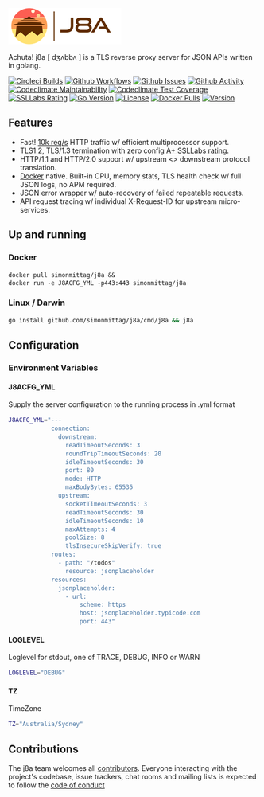 ![](images/j8a.png)

Achuta! j8a [ dʒʌbbʌ ] is a TLS reverse proxy server for JSON APIs written in golang.

[![Circleci Builds](https://circleci.com/gh/simonmittag/j8a.svg?style=shield)](https://circleci.com/gh/simonmittag/j8a)
[![Github Workflows](https://github.com/simonmittag/j8a/workflows/Go/badge.svg)](https://github.com/simonmittag/j8a/actions)
[![Github Issues](https://img.shields.io/github/issues/simonmittag/j8a)](https://github.com/simonmittag/j8a/issues)
[![Github Activity](https://img.shields.io/github/commit-activity/m/simonmittag/j8a)](https://img.shields.io/github/commit-activity/m/simonmittag/j8a)  
[![Codeclimate Maintainability](https://api.codeclimate.com/v1/badges/326d3c304e32645811c8/maintainability)](https://codeclimate.com/github/simonmittag/jabba/maintainability)
[![Codeclimate Test Coverage](https://api.codeclimate.com/v1/badges/326d3c304e32645811c8/test_coverage)](https://codeclimate.com/github/simonmittag/jabba/code)
[![SSLLabs Rating](https://img.shields.io/badge/SSLLabs-A%2B-brightgreen)](https://www.ssllabs.com/ssltest/analyze.html?d=j8a.io)
[![Go Version](https://img.shields.io/github/go-mod/go-version/simonmittag/j8a)](https://img.shields.io/github/go-mod/go-version/simonmittag/j8a)
[![License](https://img.shields.io/badge/License-Apache%202.0-blue.svg)](https://opensource.org/licenses/Apache-2.0)
[![Docker Pulls](https://img.shields.io/docker/pulls/simonmittag/j8a)](https://hub.docker.com/repository/docker/simonmittag/j8a)
[![Version](https://img.shields.io/docker/v/simonmittag/j8a/0.6.14)](https://hub.docker.com/repository/docker/simonmittag/j8a)

## Features
* Fast! [10k req/s](https://1567-245031269-gh.circle-artifacts.com/0/performance_results_http_low.json) HTTP traffic w/ efficient multiprocessor support.
* TLS1.2, TLS/1.3 termination with zero config [A+ SSLLabs rating](https://www.ssllabs.com/ssltest/analyze.html?d=j8a.io).
* HTTP/1.1 and HTTP/2.0 support w/ upstream <> downstream protocol translation.
* [Docker](https://hub.docker.com/repository/docker/simonmittag/j8a) native. Built-in CPU, memory stats, TLS health check w/ full JSON logs, no APM required.
* JSON error wrapper w/ auto-recovery of failed repeatable requests.
* API request tracing w/ individual X-Request-ID for upstream micro-services.

## Up and running
### Docker
```
docker pull simonmittag/j8a &&
docker run -e J8ACFG_YML -p443:443 simonmittag/j8a
```

### Linux / Darwin
```bash
go install github.com/simonmittag/j8a/cmd/j8a && j8a
```

## Configuration
### Environment Variables

#### J8ACFG_YML
Supply the server configuration to the running process in .yml format

```bash
J8ACFG_YML="---
            connection:
              downstream:
                readTimeoutSeconds: 3
                roundTripTimeoutSeconds: 20
                idleTimeoutSeconds: 30
                port: 80
                mode: HTTP
                maxBodyBytes: 65535
              upstream:
                socketTimeoutSeconds: 3
                readTimeoutSeconds: 30
                idleTimeoutSeconds: 10
                maxAttempts: 4
                poolSize: 8
                tlsInsecureSkipVerify: true
            routes:
              - path: "/todos"
                resource: jsonplaceholder
            resources:
              jsonplaceholder:
                - url:
                    scheme: https
                    host: jsonplaceholder.typicode.com
                    port: 443"
```

#### LOGLEVEL
Loglevel for stdout, one of TRACE, DEBUG, INFO or WARN

```bash
LOGLEVEL="DEBUG"
```

#### TZ
TimeZone

```bash
TZ="Australia/Sydney"
```

## Contributions
The j8a team welcomes all [contributors](https://github.com/simonmittag/j8a/blob/master/CONTRIBUTING.md). Everyone interacting with the project's codebase, issue trackers, chat rooms and mailing lists
is expected to follow the [code of conduct](https://github.com/simonmittag/j8a/blob/master/CODE_OF_CONDUCT.md)
